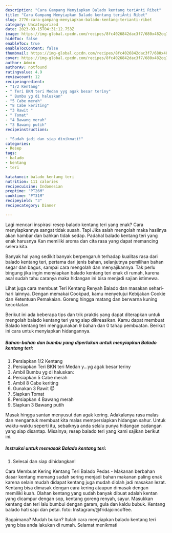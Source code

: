 ```yaml
---
description: "Cara Gampang Menyiapkan Balado kentang teriAnti Ribet"
title: "Cara Gampang Menyiapkan Balado kentang teriAnti Ribet"
slug: 2776-cara-gampang-menyiapkan-balado-kentang-terianti-ribet
category: Uncategorized
date: 2023-03-15T04:31:12.753Z
image: https://img-global.cpcdn.com/recipes/8fc4026842dac3f7/680x482cq70/balado-kentang-teri-foto-resep-utama.jpg
hideToc: false
enableToc: true
enableTocContent: false
thumbnail: https://img-global.cpcdn.com/recipes/8fc4026842dac3f7/680x482cq70/balado-kentang-teri-foto-resep-utama.jpg
cover: https://img-global.cpcdn.com/recipes/8fc4026842dac3f7/680x482cq70/balado-kentang-teri-foto-resep-utama.jpg
author: Admin
authorAv: notfound
ratingvalue: 4.9
reviewcount: 12
recipeingredient:
- "1/2 Kentang"
- " Teri BKN teri Medan yyg agak besar teriny"
- " Bumbu yg di haluskan"
- "5 Cabe merah"
- "8 Cabe keriting"
- "3 Rawit "
- " Tomat"
- "4 Bawang merah"
- "3 Bawang putih"
recipeinstructions:

- "Sudah jadi dan siap dinikmati!"
categories:
- Resep
tags:
- balado
- kentang
- teri

katakunci: balado kentang teri 
nutrition: 111 calories
recipecuisine: Indonesian
preptime: "PT26M"
cooktime: "PT31M"
recipeyield: "3"
recipecategory: Dinner

---
```



Lagi mencari inspirasi resep balado kentang teri yang enak? Cara menyiapkannya sangat tidak susah. Tapi Jika salah mengolah maka hasilnya akan hambar dan bahkan tidak sedap. Padahal balado kentang teri yang enak harusnya Kan memiliki aroma dan cita rasa yang dapat memancing selera kita.


Banyak hal yang sedikit banyak berpengaruh terhadap kualitas rasa dari balado kentang teri, pertama dari jenis bahan, selanjutnya pemilihan bahan segar dan bagus, sampai cara mengolah dan menyajikannya. Tak perlu bingung jika ingin menyiapkan balado kentang teri enak di rumah, karena asal sudah tahu caranya maka hidangan ini bisa menjadi sajian istimewa.

Lihat juga cara membuat Teri Kentang Renyah Balado dan masakan sehari-hari lainnya. Dengan memakai Cookpad, kamu menyetujui Kebijakan Cookie dan Ketentuan Pemakaian. Goreng hingga matang dan berwarna kuning kecoklatan.


Berikut ini ada beberapa tips dan trik praktis yang dapat diterapkan untuk mengolah balado kentang teri yang siap dikreasikan. Kamu dapat membuat Balado kentang teri menggunakan 9 bahan dan 0 tahap pembuatan. Berikut ini cara untuk menyiapkan hidangannya.

<!--inarticleads1-->

##### Bahan-bahan dan bumbu yang diperlukan untuk menyiapkan Balado kentang teri:

1. Persiapkan 1/2 Kentang
1. Persiapkan  Teri BKN teri Medan y...yg agak besar teriny
1. Ambil  Bumbu yg di haluskan:
1. Persiapkan 5 Cabe merah
1. Ambil 8 Cabe keriting
1. Gunakan 3 Rawit 😈
1. Siapkan  Tomat
1. Persiapkan 4 Bawang merah
1. Siapkan 3 Bawang putih


Masak hingga santan menyusut dan agak kering. Adakalanya rasa malas dan mengantuk membuat kita malas mempersiapkan hidangan sahur. Untuk waktu-waktu seperti itu, sebaiknya anda selalu punya hidangan cadangan yang siap disantap. Misalnya; resep balado teri yang kami sajikan berikut ini. 

<!--inarticleads2-->

##### Instruksi untuk memasak Balado kentang teri:


1. Selesai dan siap dihidangkan!

Cara Membuat Kering Kentang Teri Balado Pedas - Makanan berbahan dasar kentang memang sudah sering menjadi bahan makanan paling enak karena selain mudah didapat kentang juga mudah diolah jadi masakan lezat. Kentang bisa dimasak dengan cara kering ataupun dimasak dengan memiliki kuah. Olahan kentang yang sudah banyak dibuat adalah kentan yang dicampur dengan sop, kentang goreng renyah, sayur. Masukkan kentang dan teri lalu bumbui dengan garam, gula dan kaldu bubuk. Kentang balado hati sapi dan petai. foto: Instagram/@fridajoincoffee. 

Bagaimana? Mudah bukan? Itulah cara menyiapkan balado kentang teri yang bisa anda lakukan di rumah. Selamat menikmati
